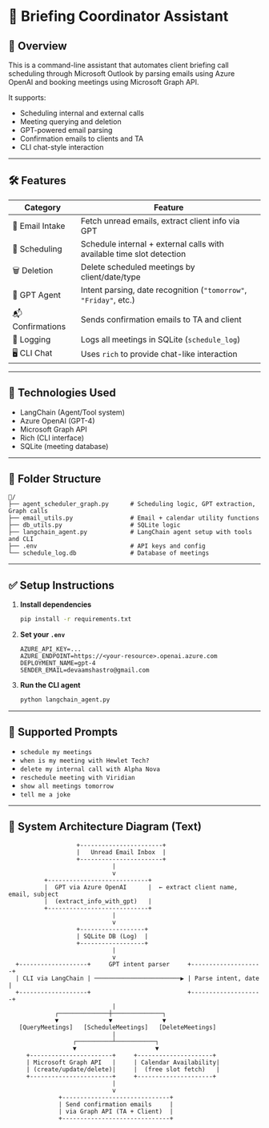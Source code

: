 # 📘 Briefing Coordinator Assistant

## 🧠 Overview

This is a command-line assistant that automates client briefing call scheduling through Microsoft Outlook by parsing emails using Azure OpenAI and booking meetings using Microsoft Graph API.

It supports:
- Scheduling internal and external calls
- Meeting querying and deletion
- GPT-powered email parsing
- Confirmation emails to clients and TA
- CLI chat-style interaction

---

## 🛠️ Features

| Category       | Feature                                                                 |
|----------------|-------------------------------------------------------------------------|
| 📩 Email Intake | Fetch unread emails, extract client info via GPT                        |
| 📅 Scheduling   | Schedule internal + external calls with available time slot detection   |
| 🗑️ Deletion     | Delete scheduled meetings by client/date/type                           |
| 🧠 GPT Agent    | Intent parsing, date recognition (`"tomorrow"`, `"Friday"`, etc.)       |
| 📬 Confirmations| Sends confirmation emails to TA and client                              |
| 📂 Logging      | Logs all meetings in SQLite (`schedule_log`)                            |
| 🖥️ CLI Chat     | Uses `rich` to provide chat-like interaction                            |

---

## 🧱 Technologies Used

- LangChain (Agent/Tool system)
- Azure OpenAI (GPT-4)
- Microsoft Graph API
- Rich (CLI interface)
- SQLite (meeting database)

---

## 🔧 Folder Structure

```
📁/
├── agent_scheduler_graph.py      # Scheduling logic, GPT extraction, Graph calls
├── email_utils.py                # Email + calendar utility functions
├── db_utils.py                   # SQLite logic
├── langchain_agent.py            # LangChain agent setup with tools and CLI
├── .env                          # API keys and config
└── schedule_log.db               # Database of meetings
```

---

## ✅ Setup Instructions

1. **Install dependencies**
   ```bash
   pip install -r requirements.txt
   ```

2. **Set your `.env`**
   ```env
   AZURE_API_KEY=...
   AZURE_ENDPOINT=https://<your-resource>.openai.azure.com
   DEPLOYMENT_NAME=gpt-4
   SENDER_EMAIL=devaamshastro@gmail.com
   ```

3. **Run the CLI agent**
   ```bash
   python langchain_agent.py
   ```

---

## 💬 Supported Prompts

- `schedule my meetings`
- `when is my meeting with Hewlet Tech?`
- `delete my internal call with Alpha Nova`
- `reschedule meeting with Viridian`
- `show all meetings tomorrow`
- `tell me a joke`

---

## 🧩 System Architecture Diagram (Text)

```
                   +-----------------------+
                   |   Unread Email Inbox  |
                   +-----------------------+
                             |
                             v
          +----------------------------+
          |  GPT via Azure OpenAI      |  ← extract client name, email, subject
          |  (extract_info_with_gpt)   |
          +----------------------------+
                             |
                             v
                   +------------------+
                   | SQLite DB (Log)  |
                   +------------------+
                             |
                             v
  +-------------------+     GPT intent parser     +--------------------+
  | CLI via LangChain | ────────────────────────▶ | Parse intent, date |
  +-------------------+                           +--------------------+
                             |
             ┌──────────────┼──────────────┐
             ▼              ▼              ▼
   [QueryMeetings]   [ScheduleMeetings]   [DeleteMeetings]
                             |
                  ┌──────────┴───────────┐
                  ▼                      ▼
     +-----------------------+     +---------------------+
     | Microsoft Graph API   |     | Calendar Availability|
     | (create/update/delete)|     |  (free slot fetch)   |
     +-----------------------+     +---------------------+
                             |
                             v
              +------------------------------+
              | Send confirmation emails     |
              | via Graph API (TA + Client)  |
              +------------------------------+
```
